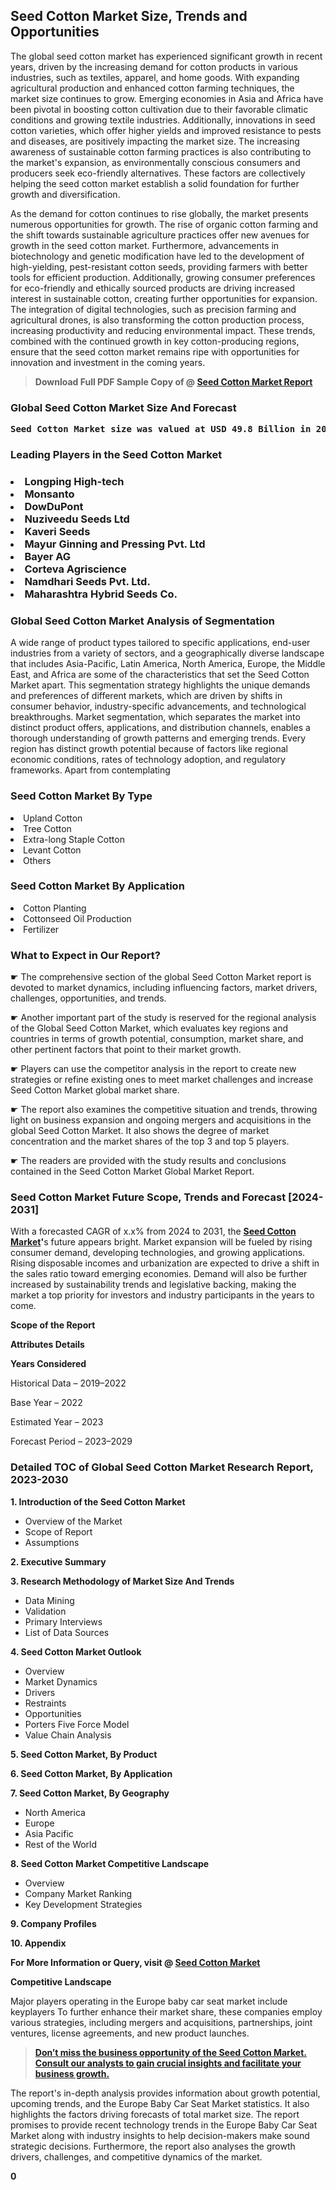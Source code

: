 <p><h2>Seed Cotton Market Size, Trends and Opportunities</h2><p>The global seed cotton market has experienced significant growth in recent years, driven by the increasing demand for cotton products in various industries, such as textiles, apparel, and home goods. With expanding agricultural production and enhanced cotton farming techniques, the market size continues to grow. Emerging economies in Asia and Africa have been pivotal in boosting cotton cultivation due to their favorable climatic conditions and growing textile industries. Additionally, innovations in seed cotton varieties, which offer higher yields and improved resistance to pests and diseases, are positively impacting the market size. The increasing awareness of sustainable cotton farming practices is also contributing to the market's expansion, as environmentally conscious consumers and producers seek eco-friendly alternatives. These factors are collectively helping the seed cotton market establish a solid foundation for further growth and diversification.<p>As the demand for cotton continues to rise globally, the market presents numerous opportunities for growth. The rise of organic cotton farming and the shift towards sustainable agriculture practices offer new avenues for growth in the seed cotton market. Furthermore, advancements in biotechnology and genetic modification have led to the development of high-yielding, pest-resistant cotton seeds, providing farmers with better tools for efficient production. Additionally, growing consumer preferences for eco-friendly and ethically sourced products are driving increased interest in sustainable cotton, creating further opportunities for expansion. The integration of digital technologies, such as precision farming and agricultural drones, is also transforming the cotton production process, increasing productivity and reducing environmental impact. These trends, combined with the continued growth in key cotton-producing regions, ensure that the seed cotton market remains ripe with opportunities for innovation and investment in the coming years.</p><blockquote id="" class=""><strong>Download Full PDF Sample Copy of @&nbsp;<a href="https://www.verifiedmarketreports.com/download-sample/?rid=310934&utm_source=GitHub-feb&utm_medium=260" target="_blank">Seed Cotton Market Report</a>&nbsp;&nbsp;</strong></blockquote><h3 id="" class=""><strong>Global&nbsp;Seed Cotton Market Size And Forecast</strong></h3><pre class="reader-text-block__code-block"><strong>Seed Cotton Market size was valued at USD 49.8 Billion in 2022 and is projected to reach USD 68.5 Billion by 2030, growing at a CAGR of 4.2% from 2024 to 2030.</strong></pre><h3 id="" class="">Leading Players in the&nbsp;Seed Cotton Market</h3><h3 class=""></Li><Li>Longping High-tech</Li><Li> Monsanto</Li><Li> DowDuPont</Li><Li> Nuziveedu Seeds Ltd</Li><Li> Kaveri Seeds</Li><Li> Mayur Ginning and Pressing Pvt. Ltd</Li><Li> Bayer AG</Li><Li> Corteva Agriscience</Li><Li> Namdhari Seeds Pvt. Ltd.</Li><Li> Maharashtra Hybrid Seeds Co.</h3><h3 id="" class="">Global&nbsp;Seed Cotton Market Analysis of Segmentation</h3><p id="" class="">A wide range of product types tailored to specific applications, end-user industries from a variety of sectors, and a geographically diverse landscape that includes Asia-Pacific, Latin America, North America, Europe, the Middle East, and Africa are some of the characteristics that set the Seed Cotton Market apart. This segmentation strategy highlights the unique demands and preferences of different markets, which are driven by shifts in consumer behavior, industry-specific advancements, and technological breakthroughs. Market segmentation, which separates the market into distinct product offers, applications, and distribution channels, enables a thorough understanding of growth patterns and emerging trends. Every region has distinct growth potential because of factors like regional economic conditions, rates of technology adoption, and regulatory frameworks. Apart from contemplating</p><h3 id="" class="">Seed Cotton Market&nbsp;By Type</h3><p></Li><Li>Upland Cotton</Li><Li> Tree Cotton</Li><Li> Extra-long Staple Cotton</Li><Li> Levant Cotton</Li><Li> Others</p><div class="" data-test-id=""><h3 id="" class="">Seed Cotton Market&nbsp;By Application</h3></div><p class=""></Li><Li>Cotton Planting</Li><Li> Cottonseed Oil Production</Li><Li> Fertilizer</p><div class="" data-test-id=""><h3><span class="">What to Expect in Our Report?</span></h3></div><div class="" data-test-id=""><p><span class="">☛ The comprehensive section of the global Seed Cotton Market report is devoted to market dynamics, including influencing factors, market drivers, challenges, opportunities, and trends.</span></p></div><div class="" data-test-id=""><p><span class="">☛ Another important part of the study is reserved for the regional analysis of the Global Seed Cotton Market, which evaluates key regions and countries in terms of growth potential, consumption, market share, and other pertinent factors that point to their market growth.</span></p></div><div class="" data-test-id=""><p><span class="">☛ Players can use the competitor analysis in the report to create new strategies or refine existing ones to meet market challenges and increase Seed Cotton Market global market share.</span></p></div><div class="" data-test-id=""><p><span class="">☛ The report also examines the competitive situation and trends, throwing light on business expansion and ongoing mergers and acquisitions in the global Seed Cotton Market. It also shows the degree of market concentration and the market shares of the top 3 and top 5 players.</span></p></div><div class="" data-test-id=""><p><span class="">☛ The readers are provided with the study results and conclusions contained in the Seed Cotton Market Global Market Report.</span></p></div><div class="" data-test-id=""><h3><span class="">Seed Cotton Market Future Scope, Trends and Forecast [2024-2031]</span></h3></div><div class="" data-test-id=""><p><span class="">With a forecasted CAGR of x.x% from 2024 to 2031, the <strong><a href="https://www.verifiedmarketreports.com/download-sample/?rid=310934&utm_source=GitHub-feb&utm_medium=260" target="_blank">Seed Cotton Market</a>'</strong>s future appears bright. Market expansion will be fueled by rising consumer demand, developing technologies, and growing applications. Rising disposable incomes and urbanization are expected to drive a shift in the sales ratio toward emerging economies. Demand will also be further increased by sustainability trends and legislative backing, making the market a top priority for investors and industry participants in the years to come.</span></p><p id="ember66" class="ember-view reader-text-block__paragraph"><strong>Scope of the Report</strong></p><p id="ember67" class="ember-view reader-text-block__paragraph"><strong>Attributes Details</strong></p><p id="ember68" class="ember-view reader-text-block__paragraph"><strong>Years Considered</strong></p><p id="ember69" class="ember-view reader-text-block__paragraph">Historical Data &ndash; 2019&ndash;2022</p><p id="ember70" class="ember-view reader-text-block__paragraph">Base Year &ndash; 2022</p><p id="ember71" class="ember-view reader-text-block__paragraph">Estimated Year &ndash; 2023</p><p id="ember72" class="ember-view reader-text-block__paragraph">Forecast Period &ndash; 2023&ndash;2029</p></div><h3 id="" class="">Detailed TOC of Global Seed Cotton Market Research Report, 2023-2030</h3><p id="" class=""><strong>1. Introduction of the Seed Cotton Market</strong></p><ul><li>Overview of the Market</li><li>Scope of Report</li><li>Assumptions</li></ul><p id="" class=""><strong>2. Executive Summary</strong></p><p id="" class=""><strong>3. Research Methodology of Market Size And Trends</strong></p><ul><li>Data Mining</li><li>Validation</li><li>Primary Interviews</li><li>List of Data Sources</li></ul><p id="" class=""><strong>4. Seed Cotton Market Outlook</strong></p><ul><li>Overview</li><li>Market Dynamics</li><li>Drivers</li><li>Restraints</li><li>Opportunities</li><li>Porters Five Force Model</li><li>Value Chain Analysis</li></ul><p id="" class=""><strong>5. Seed Cotton Market, By Product</strong></p><p id="" class=""><strong>6. Seed Cotton Market, By Application</strong></p><p id="" class=""><strong>7. Seed Cotton Market, By Geography</strong></p><ul><li>North America</li><li>Europe</li><li>Asia Pacific</li><li>Rest of the World</li></ul><p id="" class=""><strong>8. Seed Cotton Market Competitive Landscape</strong></p><ul><li>Overview</li><li>Company Market Ranking</li><li>Key Development Strategies</li></ul><p id="" class=""><strong>9. Company Profiles</strong></p><p id="" class=""><strong>10. Appendix</strong></p><p><strong>For More Information or Query, visit&nbsp;@ <a href="https://www.verifiedmarketreports.com/product/seed-cotton-market/" target="_blank">Seed Cotton Market</a></strong></p><p id="ember61" class="ember-view reader-text-block__paragraph"><strong>Competitive Landscape</strong></p><p id="ember62" class="ember-view reader-text-block__paragraph">Major players operating in the Europe baby car seat market include keyplayers To further enhance their market share, these companies employ various strategies, including mergers and acquisitions, partnerships, joint ventures, license agreements, and new product launches.</p><blockquote id="ember63" class="ember-view reader-text-block__blockquote"><strong><a href="https://www.verifiedmarketreports.com/download-sample/?rid=310934&utm_source=GitHub-feb&utm_medium=260" target="_blank">Don&rsquo;t miss the business opportunity of the Seed Cotton Market. Consult our analysts to gain crucial insights and facilitate your business growth.</a></strong></blockquote><p id="ember64" class="ember-view reader-text-block__paragraph">The report's in-depth analysis provides information about growth potential, upcoming trends, and the Europe Baby Car Seat Market statistics. It also highlights the factors driving forecasts of total market size. The report promises to provide recent technology trends in the Europe Baby Car Seat Market along with industry insights to help decision-makers make sound strategic decisions. Furthermore, the report also analyses the growth drivers, challenges, and competitive dynamics of the market.</p><p class="ember-view reader-text-block__paragraph"><strong>0</strong></p>
